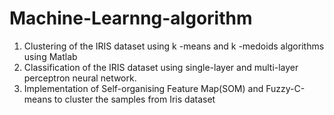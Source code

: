 # Machine-Learnng-algorithm

1. Clustering of the IRIS dataset using k -means and k -medoids algorithms using Matlab
2. Classification of the IRIS dataset using single-layer and multi-layer perceptron neural network.
3. Implementation of Self-organising Feature Map(SOM) and Fuzzy-C-means to cluster the samples from
Iris dataset
